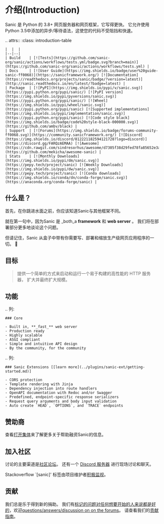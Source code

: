 # 介绍(Introduction)

Sanic 是 Python 的 3.8+ 网页服务器和网页框架，它写得更快。 它允许使用 Python 3.5中添加的异步/等待语法，这使您的代码不受阻挡和快速。

.. attrs::
:class: introduction-table

```
|  |  |
|--|--|
| Build    | [![Tests](https://github.com/sanic-org/sanic/actions/workflows/tests.yml/badge.svg?branch=main)](https://github.com/sanic-org/sanic/actions/workflows/tests.yml) |
| Docs     | [![User Guide](https://img.shields.io/badge/user%20guide-sanic-ff0068)](https://sanicframework.org/) [![Documentation](https://readthedocs.org/projects/sanic/badge/?version=latest)](http://sanic.readthedocs.io/en/latest/?badge=latest) |
| Package  | [![PyPI](https://img.shields.io/pypi/v/sanic.svg)](https://pypi.python.org/pypi/sanic/) [![PyPI version](https://img.shields.io/pypi/pyversions/sanic.svg)](https://pypi.python.org/pypi/sanic/) [![Wheel](https://img.shields.io/pypi/wheel/sanic.svg)](https://pypi.python.org/pypi/sanic) [![Supported implementations](https://img.shields.io/pypi/implementation/sanic.svg)](https://pypi.python.org/pypi/sanic) [![Code style black](https://img.shields.io/badge/code%20style-black-000000.svg)](https://github.com/ambv/black) |
| Support  | [![Forums](https://img.shields.io/badge/forums-community-ff0068.svg)](https://community.sanicframework.org/) [![Discord](https://img.shields.io/discord/812221182594121728?logo=discord)](https://discord.gg/FARQzAEMAA) [![Awesome](https://cdn.rawgit.com/sindresorhus/awesome/d7305f38d29fed78fa85652e3a63e154dd8e8829/media/badge.svg)](https://github.com/mekicha/awesome-sanic) |
| Stats    | [![Monthly Downloads](https://img.shields.io/pypi/dm/sanic.svg)](https://pepy.tech/project/sanic) [![Weekly Downloads](https://img.shields.io/pypi/dw/sanic.svg)](https://pepy.tech/project/sanic) [![Conda downloads](https://img.shields.io/conda/dn/conda-forge/sanic.svg)](https://anaconda.org/conda-forge/sanic) |
```

## 什么是？

首先，在你跳进水面之前，你应该知道Sanic与其他框架不同。

就在第一句中，因为Sanic 是 _both_a **framework** 和 **web server** 。 我们将在部署部分更多地谈论这个问题。

但请记住，Sanic 从盒子中带有你需要写、部署和缩放生产级网页应用程序的一切。 🚀

## 目标

> 提供一个简单的方式来启动和运行一个易于构建的高性能的 HTTP 服务器， 扩大并最终扩大规模。

## 功能

.. 列:

```
### Core

- Built in, **_fast_** web server
- Production ready
- Highly scalable
- ASGI compliant
- Simple and intuitive API design
- By the community, for the community
```

.. 列:

```
### Sanic Extensions [[learn more](../plugins/sanic-ext/getting-started.md)]

- CORS protection
- Template rendering with Jinja
- Dependency injection into route handlers
- OpenAPI documentation with Redoc and/or Swagger
- Predefined, endpoint-specific response serializers
- Request query arguments and body input validation
- Auto create `HEAD`, `OPTIONS`, and `TRACE` endpoints
```

## 赞助商

查看[打开集体](https://opencollective.com/sanic-org)来了解更多关于帮助融资Sanic的信息。

## 加入社区

讨论的主要渠道是[社区论坛](https://community.sanicframework.org/)。 还有一个 [Discord 服务器](https://discord.gg/RARQzAEMAA) 进行现场讨论和聊天。

Stackoverflow \`[sanic]' 标签由项目维护者[积极监视](https://stackoverflow.com/questions/tagged/sanic)。

## 贡献

我们总是乐于得到新的捐助。 我们有[标记的问题对任何想要开始的人来说都是好的](https://github.com/sanic-org/sanic/issues?q=is%3Aopen+is%3Aissue+label%3Abeginner)，欢迎[questions/answers/discussion on on the forums](https://community.sanicframework.org/)。 请查看我们的[贡献指南](https://github.com/sanic-org/sanic/blob/master/CONTRIBUTING.rst)。
